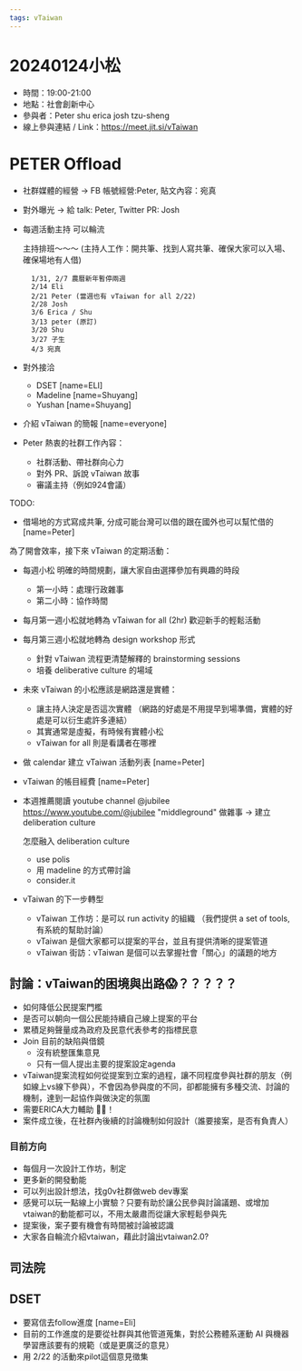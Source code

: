 ```yaml
---
tags: vTaiwan 
---
```

# 20240124小松
- 時間：19:00-21:00
- 地點：社會創新中心
- 參與者：Peter shu erica josh tzu-sheng
- 線上參與連結 / Link：https://meet.jit.si/vTaiwan


# PETER Offload
- 社群媒體的經營 -> FB 帳號經營:Peter, 貼文內容：宛真
- 對外曝光 -> 給 talk: Peter, Twitter PR: Josh
- 每週活動主持 可以輪流

    主持排班～～～ (主持人工作：開共筆、找到人寫共筆、確保大家可以入場、確保場地有人借)
        
        1/31, 2/7 農曆新年暫停兩週
        2/14 Eli
        2/21 Peter (當週也有 vTaiwan for all 2/22)
        2/28 Josh
        3/6 Erica / Shu
        3/13 peter (原訂)
        3/20 Shu 
        3/27 子生
        4/3 宛真
- 對外接洽
    - DSET [name=ELI]
    - Madeline [name=Shuyang]
    - Yushan [name=Shuyang]

- 介紹 vTaiwan 的簡報 [name=everyone]
- Peter 熱衷的社群工作內容：
     - 社群活動、帶社群向心力
     - 對外 PR、訴說 vTaiwan 故事
     - 審議主持（例如924會議）

TODO:
- 借場地的方式寫成共筆, 分成可能台灣可以借的跟在國外也可以幫忙借的 [name=Peter]
     
為了開會效率，接下來 vTaiwan 的定期活動：
- 每週小松 明確的時間規劃，讓大家自由選擇參加有興趣的時段
    - 第一小時：處理行政雜事
    - 第二小時：協作時間
    
- 每月第一週小松就地轉為 vTaiwan for all (2hr) 歡迎新手的輕鬆活動 
- 每月第三週小松就地轉為 design workshop 形式
    - 針對 vTaiwan 流程更清楚解釋的 brainstorming sessions
    - 培養 deliberative culture 的場域

- 未來 vTaiwan 的小松應該是網路還是實體：
    - 讓主持人決定是否這次實體 （網路的好處是不用提早到場準備，實體的好處是可以衍生處許多連結）
    - 其實通常是虛擬，有時候有實體小松
    - vTaiwan for all 則是看講者在哪裡




- 做 calendar 建立 vTaiwan 活動列表 [name=Peter]

- vTaiwan 的帳目經費  [name=Peter]
 
 
- 本週推薦閱讀
    youtube channel @jubilee
    https://www.youtube.com/@jubilee
    "middleground"
    做雜事 -> 建立 deliberation culture

    怎麼融入 deliberation culture
    - use polis
    - 用 madeline 的方式帶討論
    - consider.it

- vTaiwan 的下一步轉型

    - vTaiwan 工作坊：是可以 run activity 的組織 （我們提供 a set of tools, 有系統的幫助討論）
    - vTaiwan 是個大家都可以提案的平台，並且有提供清晰的提案管道
    - vTaiwan 街訪：vTaiwan 是個可以去掌握社會「關心」的議題的地方


討論：vTaiwan的困境與出路😱？？？？？
- 
- 如何降低公民提案門檻
- 是否可以朝向一個公民能持續自己線上提案的平台
- 累積足夠聲量成為政府及民意代表參考的指標民意
- Join 目前的缺陷與借鏡
    - 沒有統整匯集意見
    - 只有一個人提出主要的提案設定agenda
- vTaiwan提案流程如何從提案到立案的過程，讓不同程度參與社群的朋友（例如線上vs線下參與），不會因為參與度的不同，卻都能擁有多種交流、討論的機制，達到一起協作與做決定的氛圍
- 需要ERICA大力輔助 💪🏽！
- 案件成立後，在社群內後續的討論機制如何設計（誰要接案，是否有負責人）

### 目前方向
- 每個月一次設計工作坊，制定
- 更多新的開發動能
- 可以列出設計想法，找g0v社群做web dev專案
- 感覺可以玩一點線上小實驗？只要有助於讓公民參與討論議題、或增加vtaiwan的動能都可以，不用太嚴肅而從讓大家輕鬆參與先
- 提案後，案子要有機會有時間被討論被認識
- 大家各自輪流介紹vtaiwan，藉此討論出vtaiwan2.0?

## 司法院


## DSET

- 要寫信去follow進度 [name=Eli]
- 目前的工作進度的是要從社群與其他管道蒐集，對於公務體系運動 AI 與機器學習應該要有的規範（或是更廣泛的意見）
- 用 2/22 的活動來pilot這個意見徵集


